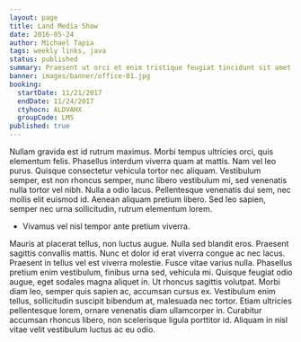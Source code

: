 ```yaml
---
layout: page
title: Land Media Show
date: 2016-05-24
author: Michael Tapia
tags: weekly links, java
status: published
summary: Praesent ut orci et enim tristique feugiat tincidunt sit amet.
banner: images/banner/office-01.jpg
booking:
  startDate: 11/21/2017
  endDate: 11/24/2017
  ctyhocn: ALDVAHX
  groupCode: LMS
published: true
---
```

Nullam gravida est id rutrum maximus. Morbi tempus ultricies orci, quis elementum felis. Phasellus interdum viverra quam at mattis. Nam vel leo purus. Quisque consectetur vehicula tortor nec aliquam. Vestibulum semper, est non rhoncus semper, nunc libero vestibulum mi, sed venenatis nulla tortor vel nibh. Nulla a odio lacus. Pellentesque venenatis dui sem, nec mollis elit euismod id. Aenean aliquam pretium libero. Sed leo sapien, semper nec urna sollicitudin, rutrum elementum lorem.

* Vivamus vel nisl tempor ante pretium viverra.

Mauris at placerat tellus, non luctus augue. Nulla sed blandit eros. Praesent sagittis convallis mattis. Nunc et dolor id erat viverra congue ac nec lacus. Praesent in tellus vel est viverra molestie. Fusce vitae varius nulla. Phasellus pretium enim vestibulum, finibus urna sed, vehicula mi. Quisque feugiat odio augue, eget sodales magna aliquet in. Ut rhoncus sagittis volutpat. Morbi diam leo, semper quis sapien ac, accumsan cursus ex. Vestibulum enim tellus, sollicitudin suscipit bibendum at, malesuada nec tortor. Etiam ultricies pellentesque lorem, ornare venenatis diam ullamcorper in. Curabitur accumsan rhoncus libero, non scelerisque ligula porttitor id. Aliquam in nisl vitae velit vestibulum luctus ac eu odio.
